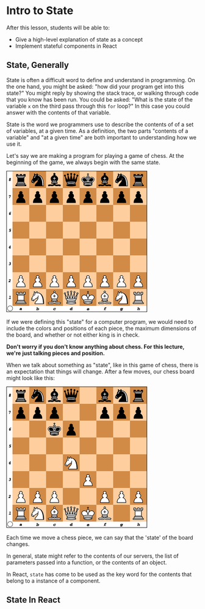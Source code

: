 # Intro to State

After this lesson, students will be able to:

- Give a high-level explanation of state as a concept
- Implement stateful components in React

## State, Generally

State is often a difficult word to define and understand in programming. On the one hand, you might be asked: "how did your program get into this state?" You might reply by showing the stack trace, or walking through code that you know has been run. You could be asked: "What is the state of the variable `x` on the third pass through this `for` loop?" In this case you could answer with the contents of that variable.

State is the word we programmers use to describe the contents of of a set of variables, at a given time. As a definition, the two parts "contents of a variable" and "at a given time" are both important to understanding how we use it.

Let's say we are making a program for playing a game of chess. At the beginning of the game, we always begin with the same state.

![A chess board at the beginning of a game of chess, with black pieces at the top](images/chess_1.png)

If we were defining this "state" for a computer program, we would need to include the colors and positions of each piece, the maximum dimensions of the board, and whether or not either king is in check. 

**Don't worry if you don't know anything about chess. For this lecture, we're just talking pieces and position.**

When we talk about something as "state", like in this game of chess, there is an expectation that things will change. After a few moves, our chess board might look like this:

![A few moves have been taken, and two pawns are now missing from the board. A white knight is on D4, and the black queen is on C6.](images/chess_2.png)

Each time we move a chess piece, we can say that the 'state' of the board changes. 

In general, state might refer to the contents of our servers, the list of parameters passed into a function, or the contents of an object.

In React, `state` has come to be used as the key word for the contents that belong to a instance of a component.

## State In React